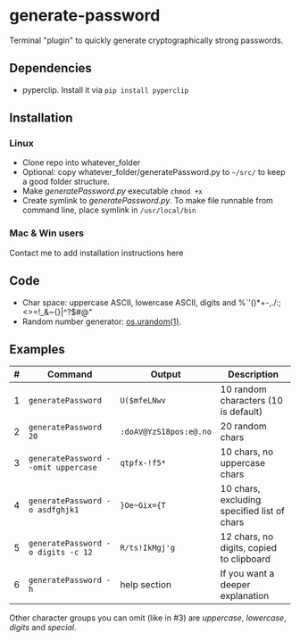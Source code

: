 # generate-password
Terminal "plugin" to quickly generate cryptographically strong passwords.

## Dependencies
- pyperclip. Install it via `pip install pyperclip`

## Installation
### Linux
- Clone repo into whatever_folder
- Optional: copy whatever_folder/generatePassword.py to `~/src/` to keep a good folder structure.
- Make _generatePassword.py_ executable `chmod +x`
- Create symlink to _generatePassword.py_. To make file runnable from command line, place symlink in `/usr/local/bin`

### Mac & Win users
Contact me to add installation instructions here

## Code
- Char space: uppercase ASCII, lowercase ASCII, digits and %`\'()*+-,./:;<>=!_&~{}|^?$#@"
- Random number generator: [os.urandom(1)](https://docs.python.org/3.4/library/os.html#os.urandom).

## Examples
| # | Command | Output | Description |
| - | - | - | - |
| 1 | `generatePassword`| `U($mfeLNwv` | 10 random characters (10 is default) |
| 2 | `generatePassword 20` | `:doAV@YzS18pos:e@.no` | 20 random chars |
| 3 | `generatePassword --omit uppercase` | `qtpfx-!f5*` | 10 chars, no uppercase chars |
| 4 | `generatePassword -o asdfghjk1` | `}Oe~Gix={T` | 10 chars, excluding specified list of chars |
| 5 | `generatePassword -o digits -c 12` | `R/ts!IkMgj'g` | 12 chars, no digits, copied to clipboard |
| 6 | `generatePassword -h` | help section | If you want a deeper explanation |

Other character groups you can omit (like in #3) are _uppercase_, _lowercase_, _digits_ and _special_.
